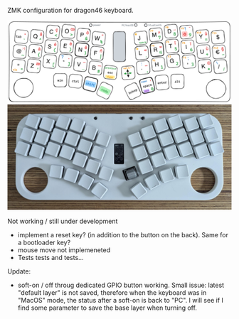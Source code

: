 ZMK configuration for dragon46 keyboard.

![](dragon46.png)
![](dragon46_photo.jpg)

Not working / still under development
- implement a reset key? (in addition to the button on the back). Same for a bootloader key?
- mouse move not implemeneted
- Tests tests and tests...

Update:
- soft-on / off throug dedicated GPIO button working.  Small issue: latest "default layer" is not saved, therefore when the keyboard was in "MacOS" mode, the status after a soft-on is back to "PC". I will see if I find some parameter to save the base layer when turning off.
